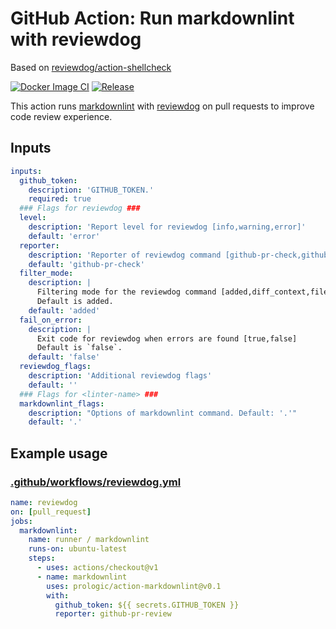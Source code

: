 # GitHub Action: Run markdownlint with reviewdog

Based on [reviewdog/action-shellcheck](https://github.com/reviewdog/action-shellcheck)

[![Docker Image CI](https://github.com/prologic/action-markdownlint/workflows/Docker%20Image%20CI/badge.svg)](https://github.com/prologic/action-markdownlint/actions)
[![Release](https://img.shields.io/github/release/prologic/action-markdownlint.svg?maxAge=43200)](https://github.com/prologic/action-markdownlint/releases)

This action runs [markdownlint](https://github.com/DavidAnson/markdownlint) with
[reviewdog](https://github.com/reviewdog/reviewdog) on pull requests to improve
code review experience.

## Inputs

```yml
inputs:
  github_token:
    description: 'GITHUB_TOKEN.'
    required: true
  ### Flags for reviewdog ###
  level:
    description: 'Report level for reviewdog [info,warning,error]'
    default: 'error'
  reporter:
    description: 'Reporter of reviewdog command [github-pr-check,github-pr-review].'
    default: 'github-pr-check'
  filter_mode:
    description: |
      Filtering mode for the reviewdog command [added,diff_context,file,nofilter].
      Default is added.
    default: 'added'
  fail_on_error:
    description: |
      Exit code for reviewdog when errors are found [true,false]
      Default is `false`.
    default: 'false'
  reviewdog_flags:
    description: 'Additional reviewdog flags'
    default: ''
  ### Flags for <linter-name> ###
  markdownlint_flags:
    description: "Options of markdownlint command. Default: '.'"
    default: '.'
```

## Example usage

### [.github/workflows/reviewdog.yml](.github/workflows/reviewdog.yml)

```yml
name: reviewdog
on: [pull_request]
jobs:
  markdownlint:
    name: runner / markdownlint
    runs-on: ubuntu-latest
    steps:
      - uses: actions/checkout@v1
      - name: markdownlint
        uses: prologic/action-markdownlint@v0.1
        with:
          github_token: ${{ secrets.GITHUB_TOKEN }}
          reporter: github-pr-review
```
